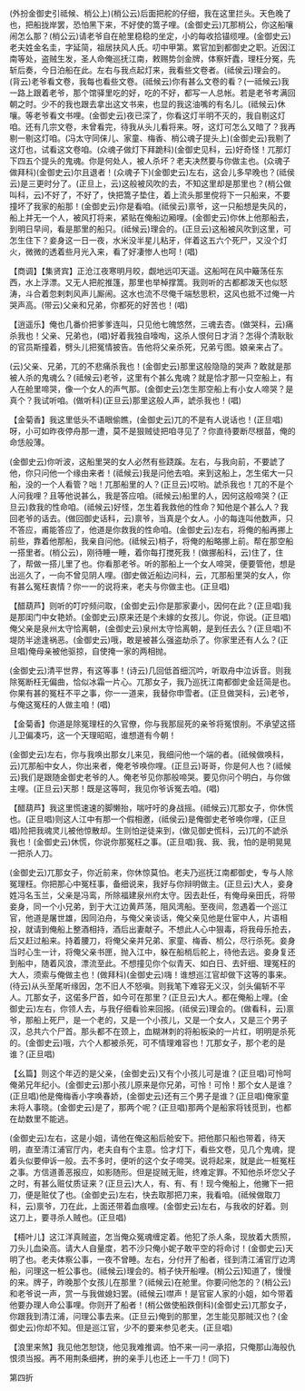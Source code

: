 <!-- { "loadSidebar": true } -->
(外扮金御史引祗候、梢公上)(梢公云)后面把舵的仔细，我在这里拦头。天色晚了也，把船拢岸罢，恐怕黑下来，不好使的篙子哩。(金御史云)兀那梢公，你这船嚷闹怎么那？(梢公云)请老爷自在舱里稳稳的坐定，小的每收拾锚缆哩。(金御史云)老夫姓金名圭，字延简，祖居扶风人氏。叨中甲第。累官加到都御史之职。近因江南等处，盗贼生发，圣人命俺巡抚江南，敕赐势剑金牌，体察奸蠹，理枉分冤，先斩后奏，今日泊船在此。左右与我点起灯来，我看些文卷者。(祗侯云)理会的。(背云)老爷看文卷，我每也看些文卷。(祗候云)你有甚么文卷的看？(一祗候云)我一路上跟着老爷，那个馆驿里吃的好，吃的不好，都写一人总帐。若是老爷考满回朝之时。少不的我也跟去拿出这文书来，也显的我这油嘴的有名儿。(祗候云)休嚷。等老爷看文书哩。(金御史云)夜已深了，你看这灯半明不灭的，我自剔这灯咱。还有几宗文卷，未曾看完，待我从头儿看将来。呀，这灯可怎么又暗了？我再剔一剔这灯咱。(冯太守同俫儿、家童、梅香、梢公魂子提头上)(金御史云)我剔了这灯也，试看这文卷咱。(众魂子做灯下拜跪科)(金御史见科，云)好奇怪！兀那灯下四五个提头的鬼魂。你是何处人，被人杀坏？老夫决然要与你做主也。(众魂子做拜科)(金御史云)尔且退者！(众魂子下)(金御史云)左右，这会儿多早晚也？(祗侯云)是三更时分了。(正旦上，云)这般被风吹的去，不知这里却是那里也？(梢公做叫科，云)不好了，不好了，快把篙子垫住，着上流头那里傥将下一只船来，不要撞坏了我家的船那！(金御史云)你是看咱。(祗侯云)禀爷，这一只船想是失风的，船上并无一个人，被风打将来，紧贴在俺船边厢哩。(金御史云)你休上他那船去，到明日早间，看是那里的船只。(祗候云)理会的。(正旦云)这船被风吹到这里，可怎生住下？妾身这一日一夜，水米没半星儿粘牙，伴着这五六个死尸，又没个灯火，微微的透着些月光入来，看了好凄惨人也呵！(唱)

【商调】【集贤宾】正沧江夜寒明月皎，觑地远叩天遥。这船呵在风中簸荡任东西，水上浮漂。又无人把舵推篷，那里也举棹撑篙。我则听的古都都泼天也似怒涛，斗合着忽剌刺风声儿厮闹。这水也流不尽俺千端愁思积，这风也抵不过俺一片哭声高。(带云)父亲和兄弟，你都死的好苦也！(唱)

【逍遥乐】俺也几番价把爹爹连叫，只见他七魄悠然，三魂去杏。(做哭科，云)痛杀我也！父亲、兄弟也，(唱)好着我独自嚎啕，这杀人恨何日才消？怎得个清耿耿的官员斯撞着，劈头儿把冤情披告。告他将父亲杀死，兄弟亏图。娘亲来占了。

(云)父亲、兄弟，兀的不悲痛杀我也！(金御史云)那里这般隐隐的哭声？敢就是那被人杀的鬼魂么？(祗候云)老爷，这里有个甚么鬼魂？就是恰才那一只空船上，有人在舱里啼哭，像一个女人的声气那。(金御史云)怎生那空船上有小女人啼哭？是真个？我试听咱。(做听科)(正旦云)那里这般人声，諕杀我也！(唱)

【金菊香】我这里低头不语眼偷瞧，(金御史云)兀的不是有人说话也！(正旦唱)呀，小可如昨夜停舟那一遭，莫不是狠贼徒把咱寻见了？你直待要断尽根苗，俺的命恁般薄。

(金御史云)你听波，这船里哭的女人必然有些跷蹊。左右，与我向前，不要諕了他，你只问他一个缘由来者！(祗候云)我是问他去咱。来到这船上，怎生偌大一只船，没的一个人看管？咄！兀那船里的人？(正旦云)哎哟。諕杀我也！兀的不是个人问我哩？且等他说甚么，我是答应咱。(祗候云)船里的人，因何这般啼哭？(正旦云)救我的性命咱。(祗候云)好怪，怎生着我救他的性命？知他是个甚么人？我回老爷的话去。(做回御史话科，云)禀爷，当真是个女人。小的每连叫他数声，只不答应，甫能答应了，他道是你救我的性命咱。(金御史云)左右，将俺的船再挪上前些，靠着他那船，我亲自问他。(祗候云)梢子，将俺的船略挪上前。帮在那空船一搭里者。(梢公云)，刚待睡一睡，着你每打搅死我！(做挪船科，云)住了，住了，帮做一搭儿里了也。你看那老爷。听的那船上一个女人啼哭，便要管他，想是出巡久了，一向不曾见阴人哩。(御史做近船边问科，云，兀那船里哭的女人，你有甚么冤枉衷情？你一一的说将来，老夫与你做主也。(正旦唱)

【醋葫芦】则听的叮咛频问取，(金御史云)你是那家妻小，因何在此？(正旦唱)我是那闺门中女艳娇。(金御史云)原来还是个未嫁的女孩儿。你说，你说。(正旦唱)俺父亲是泉州太守恰离朝，(金御史云)泉州太守恰离朝，是到任去么？(正旦唱)不堤防半途逢祸恶。(金御史云)哦，敢是被甚么强盗劫杀了。你家里还有人么？(正旦唱)俺母亲被他驱掠，自使掩一家的两相抛。

(金御史云)清平世界，有这等事！(诗云)几回低首细沉吟，听取舟中泣诉音。则我除冤断枉无偏曲，恰似冰霜一片心。兀那女子，我乃巡抚江南都御史金廷简是也。你果有甚的冤枉不平之事，你一一道来，我替你申雪者。(正旦做哭科，云)老爷，与俺这冤枉的人做主咱！(唱)

【金菊香】你道是除冤理枉的久官僚，你与我那屈死的亲爷将冤恨削。不承望这搭儿卫偏凑巧，这一个天理昭昭，谁想道有今朝！

(金御史云)左右，你与我唤出那女儿来见，我细问他一个端的者。(祗候做唤科，云)兀那船中女人，你出来者，俺老爷唤你哩。(正旦云)哥哥，你是何人也？(祗候云)我们是跟随金御史老爷的人。俺老爷见你那般啼哭。要见你问个明白，与你做主哩。(正旦云)天那！既是这等呵，我见你爷诉冤去咱。(唱)

【醋葫芦】我这里慌速速的脚懒抬，喘吁吁的身战摇。(祗候云)兀那女子，你休慌也。(正旦唱)则这人江中有那一个假相邀，(祗侯云)是俺御史老爷唤你哩，(正旦唱)险把我魂灵儿被他惊散却。生则怕逆徒来到，(做见御史慌科，云)兀的不諕杀我也！(金御史云)休慌，你说你那冤枉之事。(正旦唱)我、我、我，怕的是明晃晃一把杀人刀。

(金御史云)兀那女子，你近前来，你休惊莫怕。老夫乃巡抚江南都御史，专与人除冤理枉。你把那心中冤枉事，备细说来，我好与你辩明做主。(正旦云)大人，妾身姓冯名玉兰，父亲是冯鸾，所除福建泉州府太守。因去赴任，有俺母亲田氏，将带妾身，同一个小兄弟，到于大江边黄芦荡，阻风湾船。至夜间，忽遇着一个巡江官，他道是屠世雄，因同泊舟，与俺父亲谈话，俺父亲见他是仕宦中人，片语相投，就请到俺船上整酒相持，酒后出妻献子。不想此人心中狠毒，将我母乐抢去，后又赶过船来。持着腰刀，将俺父亲并兄弟、家童、梅香、梢公，尽行杀死。妾身当时心生一计，将俺父亲书匣，抛入江中，躲在船梢后舵上，待他去远。妾身复还到船中，随着风浪，漂流至此。不想撞见你个似青天、如白日、去奸细、理冤枉的大人，须索与俺做主也！(做拜科)(金御史云)嗨！谁想巡江官却做下这等的事来。(待云)从头至尾听缘因，怎不旧人不怒嗔。则我笔下难容无义汉，剑头偏斩不平人。兀那女子，这偌多尸首，如今可在那里？(正旦云)大人。都在俺船上哩。(金御史云)左右，你领人去，与我仔细看验来回报。(祗侯云)理会的。(做看科，云)禀爷，那船上死尸，是一个老的，又是一个小孩儿，又是一个女人，又是三个男子汉，总共六个尸首。那头都不在颈上，血糊淋刺的将船板染的一片红，明明是杀死的。(金御史云)哦，六个人都被杀死，可不情理难容也！兀那女子，那个老的是谁？(正旦唱)

【幺篇】则这个年迈的是父亲，(金御史云)又有个小孩儿可是谁？(正旦唱)可怜呵俺弟兄年纪小。(金御史云)那小孩儿原来是你兄弟，可怜！可怜！那个女人是谁？(正旦唱)他是俺梅香小字唤春娇，(金御史云)还有三个男子是谁？(正旦唱)俺家童未将人事晓。(金御史云)是了，那两个呢？(正旦唱)那两个是船家将钱觅到，也都在劫数里不能逃。

(金御史云)左右，这是小姐，请他在俺这船后舱安下。把他那只船也带着，待天明，直至清江浦官厅内，老夫自有个主意。恰才灯下，看些文卷，见几个鬼魂，提着头似要伸诉一般。去不多时，便听的这个女子啼哭。说将起来，就是此一桩冤枉之事。方信道善恶报应，如影随形。但是捉贼无赃，终难定罪。不知他杀坏您父子之时，有甚么赃仗质证来？(正旦云)大人，有、有、有！现今俺船上，他撇下一把刀，便是赃仗了也。(金御史云)左右，快去取那把刀来，我看咱。(祗候做取刀科，云)禀爷，刀在此，上面还带着血痕哩。(金御史云)左右，与我收的好着。则这刀上，要寻杀人贼也。(正旦唱)

【梧叶儿】这江洋真贼盗，怎当俺众冤魂缠定着。他犯了杀人条，现放着大质照，刀头儿血染高。请大人自量度，若不沙只俺小妮子敢平空的将命讨！(金御史云)天明了也。老夫体察公事，一夜不曾睡。左右，分付开了船者，径到清江浦官厅边湾船，问理这一桩公事也。(祗候云)理会的。梢子快开船哩。(梢公云)知道了，慢慢的来。牌子，昨晚那个女孩儿在那里？(祗候云)在舱里。你要问他怎的？(梢公云)和老爷说一声，赏一与我做媳妇罢。(祗候云)噤声！是官宦人家的小姐，如今带着他要办理人命公事哩。你则开了船者！(梢公做使船跌倒科)(金御史云)兀那女子，你跟我到清江浦，问理公事去来。(正旦云)俺到的那里，怎生能见那贼汉也？(金御史云)你却不知。但是巡江官，少不的要来参见老夫。(正旦唱)

【浪里来煞】我见他怎恕饶，他见我难推调。怕不来一问一承招，只俺那山海般仇恨须当报。再不用荆条细拷，拚的亲手儿也还上一千刀！(同下)


第四折

